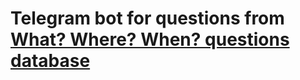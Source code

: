 Telegram bot for questions from [What? Where? When? questions database](https://db.chgk.info/)
==============================================================================================